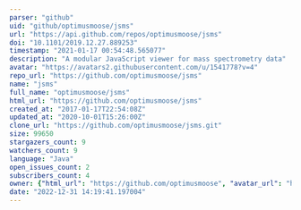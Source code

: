 ```yaml
---
parser: "github"
uid: "github/optimusmoose/jsms"
url: "https://api.github.com/repos/optimusmoose/jsms"
doi: "10.1101/2019.12.27.889253"
timestamp: "2021-01-17 00:54:48.565077"
description: "A modular JavaScript viewer for mass spectrometry data"
avatar: "https://avatars2.githubusercontent.com/u/1541778?v=4"
repo_url: "https://github.com/optimusmoose/jsms"
name: "jsms"
full_name: "optimusmoose/jsms"
html_url: "https://github.com/optimusmoose/jsms"
created_at: "2017-01-17T22:54:08Z"
updated_at: "2020-10-01T15:26:00Z"
clone_url: "https://github.com/optimusmoose/jsms.git"
size: 99650
stargazers_count: 9
watchers_count: 9
language: "Java"
open_issues_count: 2
subscribers_count: 4
owner: {"html_url": "https://github.com/optimusmoose", "avatar_url": "https://avatars2.githubusercontent.com/u/1541778?v=4", "login": "optimusmoose", "type": "User"}
date: "2022-12-31 14:19:41.197004"
---
```

